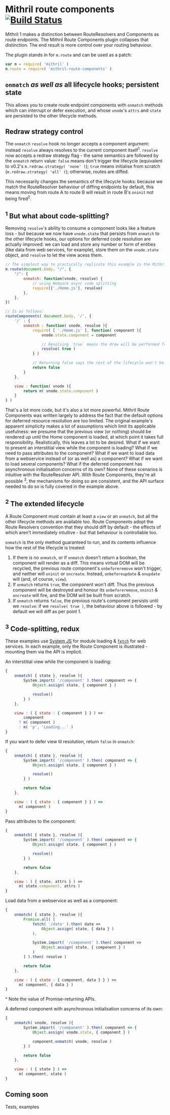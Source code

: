 # Mithril route components [![Build Status](https://travis-ci.org/barneycarroll/mithril-route-components.svg?branch=master)](https://travis-ci.org/barneycarroll/mithril-route-components)

Mithril 1 makes a distinction between RouteResolvers and Components as route endpoints. The Mithril Route Components plugin collapses that distinction. The end result is more control over your routing behaviour.

The plugin stands in for `m.route` and can be used as a patch:

```js
var m = require( 'mithril' )
m.route = require( 'mithril-route-components' )
```

## `onmatch` *as well as* all lifecycle hooks; persistent state

This allows you to create route endpoint components with `onmatch` methods which can interrupt or defer execution, and whose `vnode`'s `attrs` and `state` are persisted to the other lifecycle methods.

## Redraw strategy control

The `onmatch` `resolve` hook no longer accepts a component argument: instead `resolve` always resolves to the current component itself<sup>1</sup>. `resolve` now accepts a redraw strategy flag - the same semantics are followed by the `onmatch` return value: `false` means don't trigger the lifecycle (equivalent to v0.2's `m.redraw.strategy( 'none' )`); `true` means initialise from scratch (`m.redraw.strategy( 'all' )`); otherwise, routes are diffed.

This necessarily changes the semantics of the lifecycle hooks: because we match the RouteResolver behaviour of diffing endpoints by default, this means moving from route A to route B will result in route B's `oninit` not being fired<sup>2</sup>.

## <sup>1</sup> But what about code-splitting?

Removing `resolve`'s ability to consume a component looks like a feature loss - but because we now have `vnode.state` that persists from `onmatch` to the other lifecycle hooks, our options for deferred code resolution are actually improved: we can load and store any number or form of entities (like data from web services, for example), store them on the `vnode.state` object, and `resolve` to let the view acess them.

```javascript
// The simplest way to practically replicate this example in the Mithril documentation:
m.route(document.body, "/", {
    "/": {
        onmatch: function(vnode, resolve) {
            // using Webpack async code splitting
            require(['./Home.js'], resolve)
        },
    },
})

// Is as follows:
routeComponents( document.body, '/', {
	'/' : {
		onmatch : function( vnode, resolve ){
			require( [ './Home.js' ], function( component ){
				vnode.state.component = component

				// Resolving `true` means the draw will be performed from scratch
				resolve( true )
			} )

			// Returning false says the rest of the lifecycle won't be triggered until resolution
			return false
		}
	},

	view : function( vnode ){
		return m( vnode.state.component )
	}
} )
```

That's a lot more code, but it's also a lot more powerful. Mithril Route Components was written largely to address the fact that the default options for deferred resource resolution are too limited. The original example's apparent simplicity makes a lot of assumptions which limit its applicable usefulness: we presume that the previous view (or nothing) should be rendered up until the Home component is loaded, at which point it takes full responsibility. Realistically, this leaves a lot to be desired. What if we want to present an interstitial view while the component is loading? What if we need to pass attributes to the component? What if we want to load data from a webservice instead of (or as well as) a component? What if we want to load several components? What if the deferred component has asynchronous initialisation concerns of its own? None of these scenarios is intuitive with the RouteResolver API. With Route Components, they're all possible <sup>3</sup>, the mechanisms for doing so are consistent, and the API surface needed to do so is fully covered in the example above.

## <sup>2</sup> The extended lifecycle

A Route Component must contain at least a `view` or an `onmatch`, but all the other lifecycle methods are available too. Route Components adopt the Route Resolvers convention that they should diff by default - the effects of which aren't immediately intuitive - but that behaviour is controllable too.

`onmatch` is the only method guaranteed to run, and its contents influence how the rest of the lifecycle is treated:
1. If there is no `onmatch`, or if `onmatch` doesn't return a boolean, the component will render as a diff. This means virtual DOM will be recycled, the previous route component's `onbeforeremove` won't trigger, and neither will `oninit` or `oncreate`. Instead, `onbeforeupdate` & `onupdate` will (and, of course, `view`).
2. If `onmatch` returns `true`, the component won't diff. Thus the previous component will be destroyed and honour its `onbeforeremove`, `oninit` & `oncreate` will fire, and the DOM will be built from scratch.
3. If `onmatch` returns `false`, the previous route's component persists until we `resolve`: if we `resolve( true )`, the behaviour above is followed - by default we will diff as per point 1.

## <sup>3</sup> Code-splitting, redux

These examples use [System JS](https://github.com/systemjs/systemjs) for module loading & [`fetch`](https://github.github.io/fetch/) for web services. In each example, only the Route Component is illustrated - mounting them via the API is implicit.

An interstitial view while the component is loading:

```javascript
{
	onmatch( { state }, resolve ){
		System.import( '/component' ).then( component => {
			Object.assign( state, { component } )

			resolve()
		} )
	},

	view : ( { state : { component } } ) =>
	    component 
	  ? m( component )
	  : m( 'p', 'Loading...' )
}
```

If you want to defer view til resolution, return `false` in `onmatch`:


```javascript
{
	onmatch( { state }, resolve ){
		System.import( '/component' ).then( component => {
			Object.assign( state, { component } )

			resolve()
		} )

		return false
	},

	view : ( { state : { component } } ) =>
	  m( component )
}
```

Pass attributes to the component:

```javascript
{
	onmatch( { state }, resolve ){
		System.import( '/component' ).then( component => {
			Object.assign( state, { component } )

			resolve()
		} )

		return false
	},

	view : ( { state, attrs } ) =>
	  m( state.component, attrs )
}
```

Load data from a webservice as well as a component:

```javascript
{
	onmatch( { state }, resolve ){
		Promise.all( [
			fetch( '/data' ).then( data => 
				Object.assign( state, { data } )
			),

			System.import( '/component' ).then( component =>
				Object.assign( state, { component } )
			)
		] ).then( resolve )

		return false
	},

	view : ( { state : { component, data } } ) =>
	  m( component, { data } )
}
```

^ Note the value of Promise-returning APIs.  

A deferred component with asynchronous initialisation concerns of its own: 

```javascript
{
	onmatch( vnode, resolve ){
		System.import( '/component' ).then( component => {
			Object.assign( vnode.state, { component } )

			component.onmatch( vnode, resolve )
		} )

		return false
	},

	view : ( { state } ) =>
	  m( component, state )
}
```

## Coming soon

Tests, examples